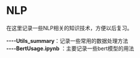 # NLP
在这里记录一些NLP相关的知识技术，方便以后复习。

**----Utils_summary**：记录一些常用的数据处理方法  
**----BertUsage.ipynb** ：主要记录一些bert模型的用法